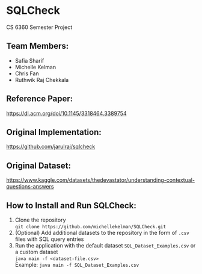 # SQLCheck
CS 6360 Semester Project
## Team Members:
- Safia Sharif
- Michelle Kelman
- Chris Fan
- Ruthwik Raj Chekkala
## Reference Paper:
https://dl.acm.org/doi/10.1145/3318464.3389754
## Original Implementation:
https://github.com/jarulraj/sqlcheck
## Original Dataset:
https://www.kaggle.com/datasets/thedevastator/understanding-contextual-questions-answers
## How to Install and Run SQLCheck:
1. Clone the repository <br>
```git clone https://github.com/michellekelman/SQLCheck.git```
2. (Optional) Add additional datasets to the repository in the form of `.csv` files with SQL query entries
3. Run the application with the default dataset `SQL_Dataset_Examples.csv` or a custom dataset <br>
```java main -f <dataset-file.csv>``` <br>
Example: ```java main -f SQL_Dataset_Examples.csv```
